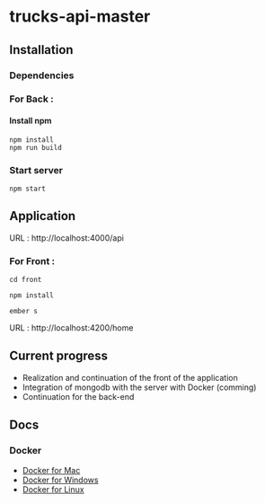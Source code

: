 # trucks-api-master


## Installation

### Dependencies

### For Back :

#### Install npm

```
npm install
npm run build
```

### Start server
`npm start`


## Application 
URL : http://localhost:4000/api

### For Front :

`cd front`

`npm install`

`ember s`

URL : http://localhost:4200/home

## Current progress
* Realization and continuation of the front of the application
* Integration of mongodb with the server with Docker (comming)
* Continuation for the back-end

## Docs

### Docker

* [Docker for Mac](https://docs.docker.com/docker-for-mac/)
* [Docker for Windows](https://docs.docker.com/docker-for-windows/)
* [Docker for Linux](https://docs.docker.com/engine/installation/linux/)



